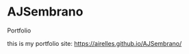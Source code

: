 # AJSembrano
Portfolio

this is my portfolio site: https://airelles.github.io/AJSembrano/

<style>
  .cities {
  
